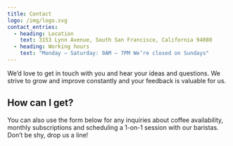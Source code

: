 ```yaml
---
title: Contact
logo: /img/logo.svg
contact_entries:
  - heading: Location
    text: 3153 Lynn Avenue, South San Francisco, California 94080
  - heading: Working hours
    text: "Monday – Saturday: 9AM – 7PM We’re closed on Sundays"
---
```

We’d love to get in touch with you and hear your ideas and
questions. We strive to grow and improve constantly and your feedback
is valuable for us.

## How can I get?

You can also use the form below for any inquiries about coffee
availability, monthly subscriptions and scheduling a 1-on-1 session
with our baristas. Don’t be shy, drop us a line!